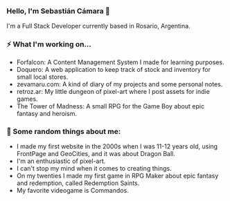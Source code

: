 ### Hello, I'm Sebastián Cámara 👋

I'm a Full Stack Developer currently based in Rosario, Argentina.

### ⚡ What I'm working on...
- Forfalcon: A Content Management System I made for learning purposes.
- Doquero: A web application to keep track of stock and inventory for small local stores.
- zevamaru.com: A kind of diary of my projects and some personal notes.
- retroz.ar: My little dungeon of pixel-art where I post assets for indie games.
- The Tower of Madness: A small RPG for the Game Boy about epic fantasy and heroism.

### 🤔 Some random things about me:
- I made my first website in the 2000s when I was 11-12 years old, using FrontPage and GeoCities, and it was about Dragon Ball.
- I'm an enthusiastic of pixel-art.
- I can't stop my mind when it comes to creating things.
- On my twenties I made my first game in RPG Maker about epic fantasy and redemption, called Redemption Saints.
- My favorite videogame is Commandos.

